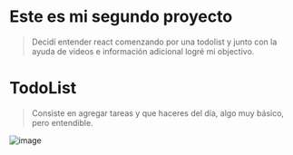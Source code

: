# Este es mi segundo proyecto

>Decidí entender react comenzando por una todolist y junto con la ayuda de videos e información adicional logré mi objectivo.

# TodoList

>Consiste en agregar tareas y que haceres del día, algo muy básico, pero entendible.


![image](https://user-images.githubusercontent.com/80269896/124759792-6f989300-df06-11eb-8bc3-ffc42247f9ce.png)

